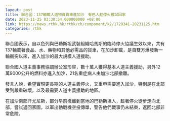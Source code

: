 ```yaml
---
layout: post
title: 聯合國：137輛載人道物資貨車進加沙　有巴人趁停火嘗試回家
date: 2023-11-25 03:30:54.000000000 +08:00
link: https://news.rthk.hk/rthk/ch/component/k2/1729341-20231125.htm
categories: rthk
---
```


聯合國表示，自以色列與巴勒斯坦武裝組織哈馬斯的臨時停火協議生效以來，共有137輛載著食品、水、藥物和其他必需品的貨車，在加沙卸載，是自雙方爆發新一輪衝突以來，進入加沙的最大規模人道援助。

聯合國人道主義事務協調辦公室形容，數十萬人獲得基本人道主義援助，另外12萬9000公升的燃料亦進入加沙，21名重症病人由加沙北部撤離。

發言人說，希望實現更長期的人道主義停火，又重申需要進入加沙，特別是在北部受到嚴重破壞，以及最需要人道主義援助的地區。

在加沙南部汗尤尼斯，部分早前撤離到當地的巴勒斯坦人，趁著停火徒步走向北部，嘗試返回家園，以軍出動戰機空投傳單，警告他們戰事仍未結束，返回北部非常危險。
